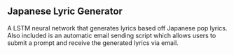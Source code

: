 ## Japanese Lyric Generator
A LSTM neural network that generates lyrics based off Japanese pop lyrics.
Also included is an automatic email sending script which allows users to submit a prompt and receive the generated lyrics via email.
